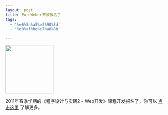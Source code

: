 ```yaml
---
layout: post
title: PureWeber开放报名了
tags:
  - '%e6%8a%a5%e5%90%8d'
  - '%e8%af%be%e7%a8%8b'

---
```


<a href="http://www.pureweber.com/join/"><img class="alignright size-thumbnail wp-image-59" title="hold-door-open-t15075" src="http://www.pureweber.com/wp-content/uploads/2011/02/hold-door-open-t15075-150x150.jpg" alt="" width="150" height="150" /></a>

2011年春季学期的《程序设计与实践2 - Web开发》课程开发报名了，你可以 <a href="http://www.pureweber.com/about/" target="_blank">点击这里</a> 了解更多。

<a href="http://www.pureweber.com/join/"><img style="padding:0" src="http://www.pureweber.com/wp-content/uploads/2011/02/join.jpg" alt="" /></a>
